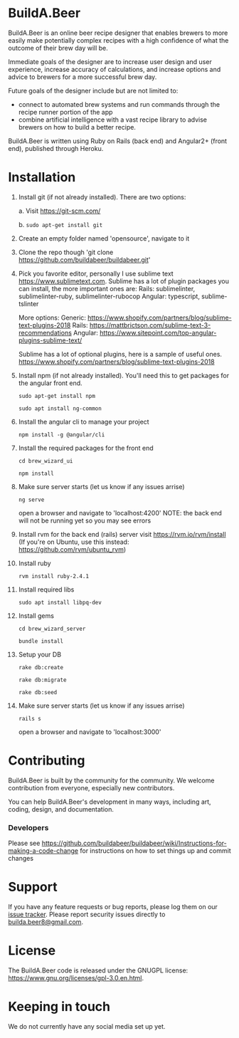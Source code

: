 # BuildA.Beer

BuildA.Beer is an online beer recipe designer that enables brewers to more easily make potentially complex recipes with a high confidence of what the outcome of their brew day will be.

Immediate goals of the designer are to increase user design and user experience, increase accuracy of calculations, and increase options and advice to brewers for a more successful brew day.

Future goals of the designer include but are not limited to: 

* connect to automated brew systems and run commands through the recipe runner portion of the app
* combine artificial intelligence with a vast recipe library to advise brewers on how to build a better recipe.

BuildA.Beer is written using Ruby on Rails (back end) and Angular2+ (front end), published through Heroku.

# Installation
1. Install git (if not already installed). There are two options:
    
    a. Visit https://git-scm.com/
    
    b. `sudo apt-get install git`   
2. Create an empty folder named 'opensource', navigate to it
3. Clone the repo though 'git clone https://github.com/buildabeer/buildabeer.git'
4. Pick you favorite editor, personally I use sublime text https://www.sublimetext.com.
Sublime has a lot of plugin packages you can install, the more important ones are:
Rails: sublimelinter, sublimelinter-ruby, sublimelinter-rubocop
Angular: typescript, sublime-tslinter

    More options:
    Generic: https://www.shopify.com/partners/blog/sublime-text-plugins-2018
    Rails: https://mattbrictson.com/sublime-text-3-recommendations
    Angular: https://www.sitepoint.com/top-angular-plugins-sublime-text/

    Sublime has a lot of optional plugins, here is a sample of useful ones.
    https://www.shopify.com/partners/blog/sublime-text-plugins-2018

5. Install npm (if not already installed). You'll need this to get packages for the angular front end.

    `sudo apt-get install npm`

    `sudo apt install ng-common`
6. Install the angular cli to manage your project

    `npm install -g @angular/cli`
7. Install the required packages for the front end 

    `cd brew_wizard_ui`

    `npm install`
8. Make sure server starts (let us know if any issues arrise)

    `ng serve`

    open a browser and navigate to 'localhost:4200' 
        NOTE: the back end will not be running yet so you may see errors
9. Install rvm for the back end (rails) server
    visit https://rvm.io/rvm/install
    (If you're on Ubuntu, use this instead: https://github.com/rvm/ubuntu_rvm)
10. Install ruby

    `rvm install ruby-2.4.1`
11. Install required libs

    `sudo apt install libpq-dev`
12. Install gems

    `cd brew_wizard_server`
    
    `bundle install`
13. Setup your DB

    `rake db:create`

    `rake db:migrate`

    `rake db:seed`
14. Make sure server starts (let us know if any issues arrise)
 
    `rails s`
 
    open a browser and navigate to 'localhost:3000'


# Contributing
BuildA.Beer is built by the community for the community. We welcome contribution from everyone, especially new contributors.

You can help BuildA.Beer's development in many ways, including art, coding, design, and documentation.
### Developers
Please see https://github.com/buildabeer/buildabeer/wiki/Instructions-for-making-a-code-change for instructions on how to set things up and commit changes

# Support
If you have any feature requests or bug reports, please log them on our [issue tracker](https://github.com/buildabeer/buildabeer/issues).
Please report security issues directly to builda.beer8@gmail.com.

# License
The BuildA.Beer code is released under the GNUGPL license: https://www.gnu.org/licenses/gpl-3.0.en.html.

# Keeping in touch
We do not currently have any social media set up yet.
